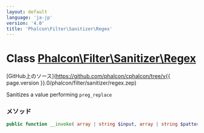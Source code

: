 ```yaml
---
layout: default
language: 'ja-jp'
version: '4.0'
title: 'Phalcon\Filter\Sanitizer\Regex'
---
```


# Class [Phalcon\Filter\Sanitizer\Regex](Phalcon_Filter_Sanitizer_Regex)

[GitHub上のソース](https://github.com/phalcon/cphalcon/tree/v{{ page.version }}.0/phalcon/filter/sanitizer/regex.zep)

Sanitizes a value performing `preg_replace`

### メソッド

```php
public function __invoke( array | string $input, array | string $pattern, array | string $replace ): mixed
```